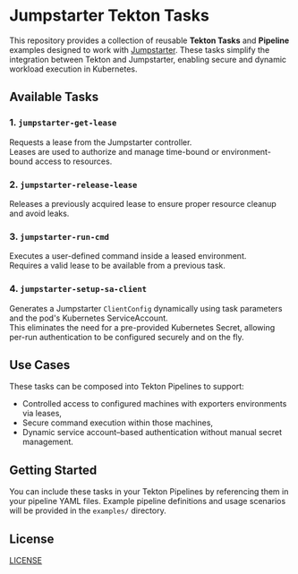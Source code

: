 # Jumpstarter Tekton Tasks

This repository provides a collection of reusable **Tekton Tasks** and **Pipeline** examples designed to work with [Jumpstarter](https://jumpstarter.dev). These tasks simplify the integration between Tekton and Jumpstarter, enabling secure and dynamic workload execution in Kubernetes.

## Available Tasks

### 1. `jumpstarter-get-lease`

Requests a lease from the Jumpstarter controller.  
Leases are used to authorize and manage time-bound or environment-bound access to resources.

### 2. `jumpstarter-release-lease`

Releases a previously acquired lease to ensure proper resource cleanup and avoid leaks.

### 3. `jumpstarter-run-cmd`

Executes a user-defined command inside a leased environment.  
Requires a valid lease to be available from a previous task.

### 4. `jumpstarter-setup-sa-client`

Generates a Jumpstarter `ClientConfig` dynamically using task parameters and the pod's Kubernetes ServiceAccount.  
This eliminates the need for a pre-provided Kubernetes Secret, allowing per-run authentication to be configured securely and on the fly.

## Use Cases

These tasks can be composed into Tekton Pipelines to support:
- Controlled access to configured machines with exporters environments via leases,
- Secure command execution within those machines,
- Dynamic service account–based authentication without manual secret management.

## Getting Started

You can include these tasks in your Tekton Pipelines by referencing them in your pipeline YAML files. Example pipeline definitions and usage scenarios will be provided in the `examples/` directory.

## License

[LICENSE](LICENSE)
